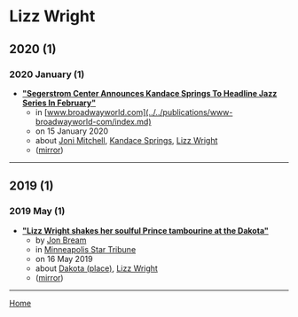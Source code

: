 # Lizz Wright

## 2020 (1)

### 2020 January (1)

 - [**"Segerstrom Center Announces Kandace Springs To Headline Jazz Series In February"**](https://www.broadwayworld.com/costa-mesa/article/Segerstrom-Center-Announces-Kandace-Springs-To-Headline-Jazz-Series-In-February-20200115)
    - in [www.broadwayworld.com](../../publications/www-broadwayworld-com/index.md)
    - on 15 January 2020
    - about [Joni Mitchell](../../topics/joni-mitchell/index.md), [Kandace Springs](../../topics/kandace-springs/index.md), [Lizz Wright](../../topics/lizz-wright/index.md)
    - ([mirror](https://web.archive.org/web/*/https://www.broadwayworld.com/costa-mesa/article/Segerstrom-Center-Announces-Kandace-Springs-To-Headline-Jazz-Series-In-February-20200115))

----

## 2019 (1)

### 2019 May (1)

 - [**"Lizz Wright shakes her soulful Prince tambourine at the Dakota"**](https://www.startribune.com/lizz-wright-shakes-her-soulful-prince-tambourine-at-the-dakota/510019492/)
    - by [Jon Bream](../../authors/jon-bream/index.md)
    - in [Minneapolis Star Tribune](../../publications/minneapolis-star-tribune/index.md)
    - on 16 May 2019
    - about [Dakota (place)](../../topics/place/dakota/index.md), [Lizz Wright](../../topics/lizz-wright/index.md)
    - ([mirror](https://web.archive.org/web/*/https://www.startribune.com/lizz-wright-shakes-her-soulful-prince-tambourine-at-the-dakota/510019492/))

----

[Home](../index.md)
